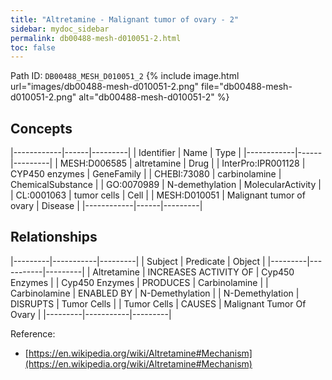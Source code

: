 ```yaml
---
title: "Altretamine - Malignant tumor of ovary - 2"
sidebar: mydoc_sidebar
permalink: db00488-mesh-d010051-2.html
toc: false 
---
```



Path ID: `DB00488_MESH_D010051_2`
{% include image.html url="images/db00488-mesh-d010051-2.png" file="db00488-mesh-d010051-2.png" alt="db00488-mesh-d010051-2" %}

## Concepts

|------------|------|---------|
| Identifier | Name | Type    |
|------------|------|---------|
| MESH:D006585 | altretamine | Drug |
| InterPro:IPR001128 | CYP450 enzymes | GeneFamily |
| CHEBI:73080 | carbinolamine | ChemicalSubstance |
| GO:0070989 | N-demethylation | MolecularActivity |
| CL:0001063 | tumor cells | Cell |
| MESH:D010051 | Malignant tumor of ovary | Disease |
|------------|------|---------|

## Relationships

|---------|-----------|---------|
| Subject | Predicate | Object  |
|---------|-----------|---------|
| Altretamine | INCREASES ACTIVITY OF | Cyp450 Enzymes |
| Cyp450 Enzymes | PRODUCES | Carbinolamine |
| Carbinolamine | ENABLED BY | N-Demethylation |
| N-Demethylation | DISRUPTS | Tumor Cells |
| Tumor Cells | CAUSES | Malignant Tumor Of Ovary |
|---------|-----------|---------|

Reference: 
  - [https://en.wikipedia.org/wiki/Altretamine#Mechanism](https://en.wikipedia.org/wiki/Altretamine#Mechanism)
